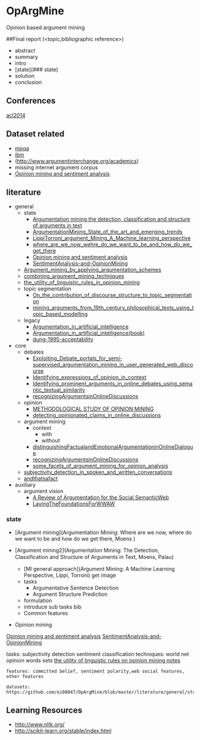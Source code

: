 # OpArgMine
Opinion based argument mining

##Final report (<topic,bibliographic reference>)

* abstract
* summary
* intro
* [state](### state)
* solution
* conclusion


## Conferences
[acl2014](http://acl2014.org/acl2014/W14-21/index.html)


## Dataset related

* [mpqa](http://mpqa.cs.pitt.edu/)
* [ibm](https://www.research.ibm.com/haifa/dept/vst/mlta_data.shtml)
* (http://www.argumentinterchange.org/academics)
* missing internet argument corpus
* [Opinion mining and sentiment analysis]()


## literature

* general
	* state
		* [Argumentation mining the detection, classification and structure of arguments in text](https://github.com/ei08047/OpArgMine/blob/master/literature/general/state/Argumentation%20mining%20the%20detection%2C%20classification%20and%20structure%20of%20arguments%20in%20text.pdf)
		* [ArgumentationMining_State_of_the_art_and_emerging_trends ](https://github.com/ei08047/OpArgMine/blob/master/literature/general/state/ArgumentationMining_State_of_the_art_and_emerging_trends.pdf)
		* [LippiTorroni_argument_Mining_A_Machine_learning_perspective ](https://github.com/ei08047/OpArgMine/blob/master/literature/general/state/LippiTorroni_argument_Mining_A_Machine_learning_perspective.pdf)
		* [where_are_we_now_wehre_do_we_want_to_be_and_how_do_we_get_there ](https://github.com/ei08047/OpArgMine/blob/master/literature/general/state/where_are_we_now_wehre_do_we_want_to_be_and_how_do_we_get_there.pdf)
		* [Opinion mining and sentiment analysis](https://github.com/ei08047/OpArgMine/blob/master/literature/general/state/Pang_lee_Opinion%20mining%20and%20sentiment%20analysis.pdf)
		* [SentimentAnalysis-and-OpinionMining](https://github.com/ei08047/OpArgMine/blob/master/literature/general/state/SentimentAnalysis-and-OpinionMining.pdf)
	* [Argument_mining_by_applying_argumentation_schemes](https://github.com/ei08047/OpArgMine/blob/master/literature/general/Argument_mining_by_applying_argumentation_schemes.pdf)
	* [combining_argument_mining_techniques](https://github.com/ei08047/OpArgMine/blob/master/literature/general/combining_argument_mining_techniques.pdf)
	* [the_utility_of_linguistic_rules_in_opinion_mining](https://github.com/ei08047/OpArgMine/blob/master/literature/general/the_utility_of_linguistic_rules_in_opinion_mining.pdf)
	* topic segmentation
		* [On_the_contribution_of_discourse_structure_to_topic_segmentation](https://github.com/ei08047/OpArgMine/blob/master/literature/general/topic_segmentation/On_the_contribution_of_discourse_structure_to_topic_segmentation.pdf)
		* [mining_arguments_from_19th_century_philosophical_texts_using_topic_based_modelling](https://github.com/ei08047/OpArgMine/blob/master/literature/general/topic_segmentation/mining_arguments_from_19th_century_philosophical_texts_using_topic_based_modelling.pdf)
	* legacy
		* [Argumentation_in_artificial_intelligence](https://github.com/ei08047/OpArgMine/blob/master/literature/general/legacy/Bench-Capon.Dunne.Argumentation_in_artificial_intelligence.pdf)
		* [Argumentation_in_artificial_intelligence(book)](https://github.com/ei08047/OpArgMine/blob/master/literature/general/legacy/argumentation_in_artificial_intelligence.pdf)
		* [dung-1995-acceptability](https://github.com/ei08047/OpArgMine/blob/master/literature/general/legacy/dung-1995-acceptability.pdf)
* core
	* debates
		* [Exploiting_Debate_portals_for_semi-supervised_argumentation_mining_in_user_generated_web_discourse](https://github.com/ei08047/OpArgMine/blob/master/literature/core/Debates/Exploiting_Debate_portals_for_semi-supervised_argumentation_mining_in_user_generated_web_discourse.pdf)
		* [Identifying_expressions_of_opinion_in_context](https://github.com/ei08047/OpArgMine/blob/master/literature/core/Debates/Identifying_expressions_of_opinion_in_context.pdf)
		* [Identifying_prominent_arguments_in_online_debates_using_semantic_textual_similarity](https://github.com/ei08047/OpArgMine/blob/master/literature/core/Debates/Identifying_prominent_arguments_in_online_debates_using_semantic_textual_similarity.pdf)
		* [recognizingArgumentsinOnlineDiscussions](https://github.com/ei08047/OpArgMine/blob/master/literature/core/Debates/recognizingArgumentsinOnlineDiscussions.pdf)
	* opinion
		* [METHODOLOGICAL STUDY OF OPINION MINING ](https://github.com/ei08047/OpArgMine/blob/master/literature/core/opinion/METHODOLOGICAL%20STUDY%20OF%20OPINION%20MINING.pdf)
		* [detecting_opinionated_claims_in_online_discussions](https://github.com/ei08047/OpArgMine/blob/master/literature/core/opinion/detecting_opinionated_claims_in_online_discussions.pdf)
	* argument mining	
		* context
			* with
			* without
		* [distinguishingFactualandEmotionalArgumentationinOnlineDialogue](https://github.com/ei08047/OpArgMine/blob/master/literature/core/distinguishingFactualandEmotionalArgumentationinOnlineDialogue.pdf)
		* [recognizingArgumentsinOnlineDiscussions](https://github.com/ei08047/OpArgMine/blob/master/literature/core/recognizingArgumentsinOnlineDiscussions.pdf)
		* [some_facets_of_argument_mining_for_opinion_analysis](https://github.com/ei08047/OpArgMine/blob/master/literature/core/some_facets_of_argument_mining_for_opinion_analysis.pdf)
	* [subjectivity_detection_in_spoken_and_written_conversations](https://github.com/ei08047/OpArgMine/blob/master/literature/core/subjectivity_detection_in_spoken_and_written_conversations.pdf)
	* [andthatsafact](https://github.com/ei08047/OpArgMine/blob/master/literature/core/andthatsafact.pdf)
* auxiliary
	* argument vision
		* [A Review of Argumentation for the Social SemanticWeb](https://github.com/ei08047/OpArgMine/blob/master/literature/auxiliary/argumentVision/A%20Review%20of%20Argumentation%20for%20the%20Social%20SemanticWeb.pdf) 
		* [LayingTheFoundationsForWWAW](https://github.com/ei08047/OpArgMine/blob/master/literature/auxiliary/argumentVision/LayingTheFoundationsForWWAW.pdf)
	

	







### state

* [Argument mining](Argumentation Mining: Where are we now, where do we want to be and how do we get there, Moens )
* [Argument mining2](Argumentation Mining: The Detection, Classiﬁcation and Structure of Arguments in Text, Moens, Palau)
	* [Ml general approach](Argument Mining: A Machine Learning Perspective, Lippi, Torroni)
	get image
	* tasks
		* Argumentative Sentence Detection 
		* Argument Structure Prediction
	* formulation
	* introduce sub tasks  bib
	* Common features

	
	
* Opinion mining

[Opinion mining and sentiment analysis](https://github.com/ei08047/OpArgMine/blob/master/literature/general/state/Pang_lee_Opinion%20mining%20and%20sentiment%20analysis.pdf)
[SentimentAnalysis-and-OpinionMining](https://github.com/ei08047/OpArgMine/blob/master/literature/general/state/SentimentAnalysis-and-OpinionMining.pdf)

tasks:
subjectivity detection
sentiment classification
techniques: 
world net
opinion words sets
[the utility of linguistic rules on opinion mining notes](https://github.com/ei08047/OpArgMine/blob/master/literature/general/the_utility_of_linguistic_rules_in_opinion_mining_notes.txt)
 
	features: committed belief, sentiment polarity,web social features, other features
	 
	datasets: 
	https://github.com/ei08047/OpArgMine/blob/master/literature/general/state/Pang_lee_Opinion%20mining%20and%20sentiment%20analysis.pdf
	 
	 
	 
	 



## Learning Resources
* http://www.nltk.org/
* http://scikit-learn.org/stable/index.html
